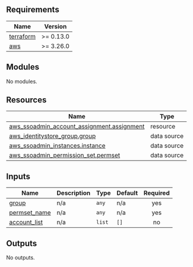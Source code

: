 <!-- BEGIN_TF_DOCS -->
## Requirements

| Name | Version |
|------|---------|
| <a name="requirement_terraform"></a> [terraform](#requirement\_terraform) | >= 0.13.0 |
| <a name="requirement_aws"></a> [aws](#requirement\_aws) | >= 3.26.0 |

## Modules

No modules.

## Resources

| Name | Type |
|------|------|
| [aws_ssoadmin_account_assignment.assignment](https://registry.terraform.io/providers/hashicorp/aws/latest/docs/resources/ssoadmin_account_assignment) | resource |
| [aws_identitystore_group.group](https://registry.terraform.io/providers/hashicorp/aws/latest/docs/data-sources/identitystore_group) | data source |
| [aws_ssoadmin_instances.instance](https://registry.terraform.io/providers/hashicorp/aws/latest/docs/data-sources/ssoadmin_instances) | data source |
| [aws_ssoadmin_permission_set.permset](https://registry.terraform.io/providers/hashicorp/aws/latest/docs/data-sources/ssoadmin_permission_set) | data source |

## Inputs

| Name | Description | Type | Default | Required |
|------|-------------|------|---------|:--------:|
| <a name="input_group"></a> [group](#input\_group) | n/a | `any` | n/a | yes |
| <a name="input_permset_name"></a> [permset\_name](#input\_permset\_name) | n/a | `any` | n/a | yes |
| <a name="input_account_list"></a> [account\_list](#input\_account\_list) | n/a | `list` | `[]` | no |

## Outputs

No outputs.
<!-- END_TF_DOCS -->
